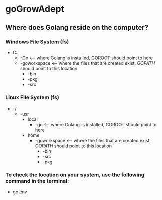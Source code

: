 # goGrowAdept

## Where does Golang reside on the computer?

### Windows File System (fs)
*   C:
    *   -Go <-- where Golang is installed, GOROOT should point to here
    *   -goworkspace  <-- where the files that are created exist, *GOPATH* should point to this location
        * -bin
        * -pkg
        * -src

### Linux File System (fs)
* -/
    *   -usr
        *   local
            * -go  <-- where Golang is installed, GOROOT should point to here
        *   home
            * -goworkspace <-- where the files that are created exist, *GOPATH* should point to this location
                * -bin
                * -src
                * -pkg

### To check the location on your system, use the following command in the terminal:
*   go env

